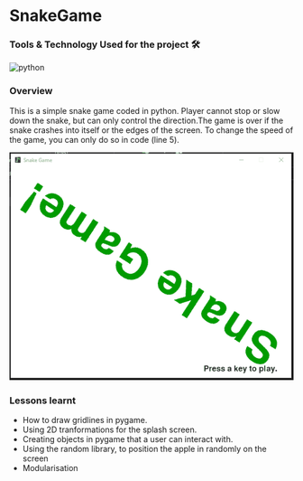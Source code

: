 # SnakeGame

### Tools & Technology Used for the project 🛠
 <p align="left">
    <img src="https://www.vectorlogo.zone/logos/python/python-icon.svg" alt="python" width="40" height="40"/>
 </p>

### Overview
 <p align="left">
    This is a simple snake game coded in python. Player cannot stop or slow down the snake, but can only control the direction.The game is over if the snake crashes into itself or the edges of the screen. To change the speed of the game, you can only do so in code (line 5).
 </p>



<p align="left">
  <img src="https://github.com/TOLANY-LANNIE/SnakeGame/blob/master/img/Animation.gif"/>
</p>

 ### Lessons learnt
  - How to draw gridlines in pygame.
  - Using 2D tranformations for the splash screen.
  - Creating objects in pygame that a user can interact with.
  - Using the random library, to position the apple in randomly on the screen
  - Modularisation

